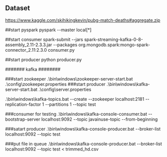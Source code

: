 ## Dataset
https://www.kaggle.com/skihikingkevin/pubg-match-deaths#aggregate.zip

##start pyspark
pyspark --master local[*]

##start consumer
spark-submit --jars spark-streaming-kafka-0-8-assembly_2.11-2.3.3.jar --packages org.mongodb.spark:mongo-spark-connector_2.11:2.3.0 consumer.py

##start producer
python producer.py

####### kafka ########

###start zookeeper
.\bin\windows\zookeeper-server-start.bat .\config\zookeeper.properties
###start producer
.\bin\windows\kafka-server-start.bat .\config\server.properties


.\bin\windows\kafka-topics.bat --create --zookeeper localhost:2181 --replication-factor 1 --partitions 1 --topic test

###consumer for testing
.\bin\windows\kafka-console-consumer.bat --bootstrap-server localhost:9092 --topic javainuse-topic --from-beginning

###satart producer
.\bin\windows\kafka-console-producer.bat --broker-list localhost:9092 --topic test

###put file in queue
.\bin\windows\kafka-console-producer.bat --broker-list localhost:9092 --topic test < trimmed_hd.csv